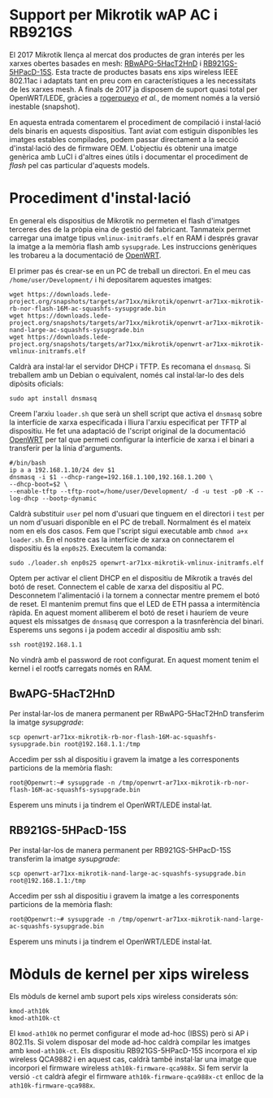 # Support per Mikrotik wAP AC i RB921GS
El 2017 Mikrotik llença al mercat dos productes de gran interés per les xarxes obertes basades en mesh: [RBwAPG-5HacT2HnD](https://lede-project.org/toh/hwdata/mikrotik/mikrotik_rbwapg-5hact2hnd_wap_ac) i [RB921GS-5HPacD-15S](https://lede-project.org/toh/hwdata/mikrotik/mikrotik_rb921gs-5hpacd-15s). Esta tracte de productes basats ens xips wireless IEEE 802.11ac i adaptats tant en preu com en característiques a les necessitats de les xarxes mesh.
A finals de 2017 ja disposem de suport quasi total per OpenWRT/LEDE, gràcies a [rogerpueyo](https://github.com/rogerpueyo) _et al._, de moment només a la versió inestable (snapshot).

En aquesta entrada comentarem el procediment de compilació i instal·lació dels binaris en aquests dispositius. Tant aviat com estiguin disponibles les imatges estables compilades, podem passar directament a la secció d'instal·lació des de firmware OEM. L'objectiu és obtenir una imatge genèrica amb LuCI i d'altres eines útils i documentar el procediment de *flash* pel cas particular d'aquests models.

# Procediment d'instal·lació
En general els dispositius de Mikrotik no permeten el flash d'imatges terceres des de la pròpia eina de gestió del fabricant. Tanmateix permet carregar una imatge tipus `vmlinux-initramfs.elf` en RAM i després gravar la imatge a la memòria flash amb `sysupgrade`. Les instruccions genèriques les trobareu a la documentació de [OpenWRT](https://wiki.openwrt.org/toh/mikrotik/common).

El primer pas és crear-se en un PC de treball un directori. En el meu cas `/home/user/Development/` i hi depositarem aquestes imatges:
```
wget https://downloads.lede-project.org/snapshots/targets/ar71xx/mikrotik/openwrt-ar71xx-mikrotik-rb-nor-flash-16M-ac-squashfs-sysupgrade.bin
wget https://downloads.lede-project.org/snapshots/targets/ar71xx/mikrotik/openwrt-ar71xx-mikrotik-nand-large-ac-squashfs-sysupgrade.bin
wget https://downloads.lede-project.org/snapshots/targets/ar71xx/mikrotik/openwrt-ar71xx-mikrotik-vmlinux-initramfs.elf
```
Caldrà ara instal·lar el servidor DHCP i TFTP. Es recomana el `dnsmasq`. Si treballem amb un Debian o equivalent, només cal instal·lar-lo des dels dipòsits oficials:
```
sudo apt install dnsmasq
```
Creem l'arxiu `loader.sh` que serà un shell script que activa el `dnsmasq` sobre la interfície de xarxa especificada i lliura l'arxiu especificat per TFTP al dispositiu. He fet una adaptació de l'script original de la documentació [OpenWRT](https://wiki.openwrt.org/toh/mikrotik/common) per tal que permeti configurar la interfície de xarxa i el binari a transferir per la línia d'arguments.
```
#/bin/bash
ip a a 192.168.1.10/24 dev $1
dnsmasq -i $1 --dhcp-range=192.168.1.100,192.168.1.200 \
--dhcp-boot=$2 \
--enable-tftp --tftp-root=/home/user/Development/ -d -u test -p0 -K --log-dhcp --bootp-dynamic
```
Caldrà substituir `user` pel nom d'usuari que tinguem en el directori i `test` per un nom d'usuari disponible en el PC de treball. Normalment és el mateix nom en els dos casos. Fem que l'script sigui executable amb `chmod a+x loader.sh`. En el nostre cas la interfície de xarxa on connectarem el dispositiu és la `enp0s25`. Executem la comanda:
```
sudo ./loader.sh enp0s25 openwrt-ar71xx-mikrotik-vmlinux-initramfs.elf
```
Optem per activar el client DHCP en el dispositiu de Mikrotik a través del botó de reset. Connectem el cable de xarxa del dispositiu al PC. Desconnetem l'alimentació i la tornem a connectar mentre premem el botó de reset. El mantenim premut fins que el LED de ETH passa a intermitència ràpida. En aquest moment alliberem el botó de reset i hauríem de veure aquest els missatges de `dnsmasq` que correspon a la trasnferència del binari. Esperems uns segons i ja podem accedir al dispositiu amb ssh:
```
ssh root@192.168.1.1
```
No vindrà amb el password de root configurat. En aquest moment tenim el kernel i el rootfs carregats només en RAM.

## BwAPG-5HacT2HnD
Per instal·lar-los de manera permanent per RBwAPG-5HacT2HnD transferim la imatge _sysupgrade_:
```
scp openwrt-ar71xx-mikrotik-rb-nor-flash-16M-ac-squashfs-sysupgrade.bin root@192.168.1.1:/tmp
```
Accedim per ssh al dispositiu i gravem la imatge a les corresponents particions de la memòria flash:
```
root@Openwrt:~# sysupgrade -n /tmp/openwrt-ar71xx-mikrotik-rb-nor-flash-16M-ac-squashfs-sysupgrade.bin
```
Esperem uns minuts i ja tindrem el OpenWRT/LEDE instal·lat.

## RB921GS-5HPacD-15S
Per instal·lar-los de manera permanent per RB921GS-5HPacD-15S transferim la imatge _sysupgrade_:
```
scp openwrt-ar71xx-mikrotik-nand-large-ac-squashfs-sysupgrade.bin root@192.168.1.1:/tmp
```
Accedim per ssh al dispositiu i gravem la imatge a les corresponents particions de la memòria flash:
```
root@Openwrt:~# sysupgrade -n /tmp/openwrt-ar71xx-mikrotik-nand-large-ac-squashfs-sysupgrade.bin
```
Esperem uns minuts i ja tindrem el OpenWRT/LEDE instal·lat.

# Mòduls de kernel per xips wireless
Els mòduls de kernel amb suport pels xips wireless considerats són:
```
kmod-ath10k
kmod-ath10k-ct
```
El `kmod-ath10k` no permet configurar el mode ad-hoc (IBSS) però si AP i 802.11s. Si volem disposar del mode ad-hoc caldrà compilar les imatges amb `kmod-ath10k-ct`. Els dispositiu RB921GS-5HPacD-15S incorpora el xip wireless QCA9882 i en aquest cas, caldrà també instal·lar una imatge que incorpori el firmware wireless `ath10k-firmware-qca988x`. Si fem servir la versió `-ct` caldrà afegir el firmware `ath10k-firmware-qca988x-ct` enlloc de la `ath10k-firmware-qca988x`.

